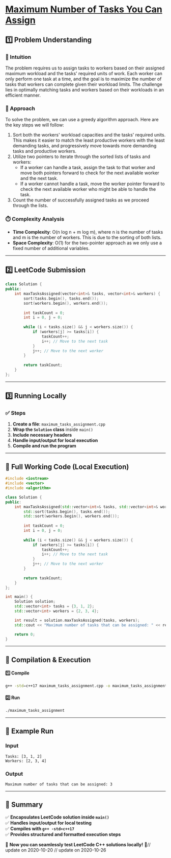 # **[Maximum Number of Tasks You Can Assign](https://leetcode.com/problems/maximum-number-of-tasks-you-can-assign/description/)**  

## **1️⃣ Problem Understanding**  
### **📌 Intuition**  
The problem requires us to assign tasks to workers based on their assigned maximum workload and the tasks' required units of work. Each worker can only perform one task at a time, and the goal is to maximize the number of tasks that workers can complete given their workload limits. The challenge lies in optimally matching tasks and workers based on their workloads in an efficient manner.

### **🚀 Approach**  
To solve the problem, we can use a greedy algorithm approach. Here are the key steps we will follow:
1. Sort both the workers' workload capacities and the tasks' required units. This makes it easier to match the least productive workers with the least demanding tasks, and progressively move towards more demanding tasks and productive workers.
2. Utilize two pointers to iterate through the sorted lists of tasks and workers:
   - If a worker can handle a task, assign the task to that worker and move both pointers forward to check for the next available worker and the next task.
   - If a worker cannot handle a task, move the worker pointer forward to check the next available worker who might be able to handle the task.
3. Count the number of successfully assigned tasks as we proceed through the lists.

### **⏱️ Complexity Analysis**  
- **Time Complexity**: O(n log n + m log m), where n is the number of tasks and m is the number of workers. This is due to the sorting of both lists.
- **Space Complexity**: O(1) for the two-pointer approach as we only use a fixed number of additional variables. 

---  

## **2️⃣ LeetCode Submission**  
```cpp
class Solution {
public:
    int maxTasksAssigned(vector<int>& tasks, vector<int>& workers) {
        sort(tasks.begin(), tasks.end());
        sort(workers.begin(), workers.end());
        
        int taskCount = 0;
        int i = 0, j = 0;
        
        while (i < tasks.size() && j < workers.size()) {
            if (workers[j] >= tasks[i]) {
                taskCount++;
                i++; // Move to the next task
            }
            j++; // Move to the next worker
        }
        
        return taskCount;
    }
};
```  

---  

## **3️⃣ Running Locally**  
### **✅ Steps**  
1. **Create a file**: `maximum_tasks_assignment.cpp`  
2. **Wrap the `Solution` class** inside `main()`  
3. **Include necessary headers**  
4. **Handle input/output for local execution**  
5. **Compile and run the program**  

---  

## **📝 Full Working Code (Local Execution)**  
```cpp
#include <iostream>
#include <vector>
#include <algorithm>

class Solution {
public:
    int maxTasksAssigned(std::vector<int>& tasks, std::vector<int>& workers) {
        std::sort(tasks.begin(), tasks.end());
        std::sort(workers.begin(), workers.end());
        
        int taskCount = 0;
        int i = 0, j = 0;
        
        while (i < tasks.size() && j < workers.size()) {
            if (workers[j] >= tasks[i]) {
                taskCount++;
                i++; // Move to the next task
            }
            j++; // Move to the next worker
        }
        
        return taskCount;
    }
};

int main() {
    Solution solution;
    std::vector<int> tasks = {3, 1, 2};
    std::vector<int> workers = {2, 3, 4};

    int result = solution.maxTasksAssigned(tasks, workers);
    std::cout << "Maximum number of tasks that can be assigned: " << result << std::endl;

    return 0;
}
```  

---  

## **🔧 Compilation & Execution**  
#### **1️⃣ Compile**  
```bash
g++ -std=c++17 maximum_tasks_assignment.cpp -o maximum_tasks_assignment
```  

#### **2️⃣ Run**  
```bash
./maximum_tasks_assignment
```  

---  

## **🎯 Example Run**  
### **Input**  
```
Tasks: [3, 1, 2]
Workers: [2, 3, 4]
```  
### **Output**  
```
Maximum number of tasks that can be assigned: 3
```  

---  

## **📌 Summary**  
✅ **Encapsulates LeetCode solution inside `main()`**  
✅ **Handles input/output for local testing**  
✅ **Compiles with `g++ -std=c++17`**  
✅ **Provides structured and formatted execution steps**  

🚀 **Now you can seamlessly test LeetCode C++ solutions locally!** 🚀// update on 2020-10-20
// update on 2020-10-26
